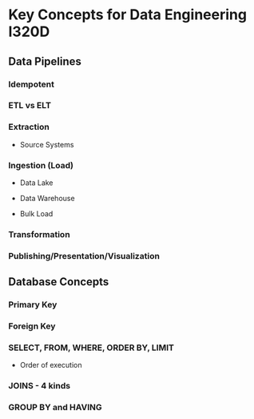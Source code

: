 # Key Concepts for Data Engineering I320D

## Data Pipelines

### Idempotent

### ETL vs ELT

### Extraction

- Source Systems

### Ingestion (Load)

- Data Lake
- Data Warehouse

- Bulk Load

### Transformation

### Publishing/Presentation/Visualization

## Database Concepts

### Primary Key

### Foreign Key

### SELECT, FROM, WHERE, ORDER BY, LIMIT

- Order of execution

### JOINS - 4 kinds

### GROUP BY and HAVING



